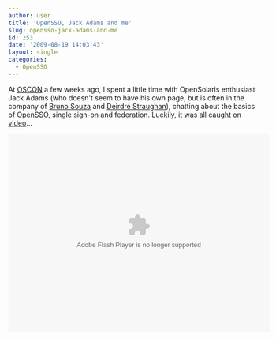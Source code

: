 ```yaml
---
author: user
title: 'OpenSSO, Jack Adams and me'
slug: opensso-jack-adams-and-me
id: 253
date: '2009-08-19 14:03:43'
layout: single
categories:
  - OpenSSO
---
```


At [OSCON](http://en.oreilly.com/oscon2009) a few weeks ago, I spent a little time with OpenSolaris enthusiast Jack Adams (who doesn't seem to have his own page, but is often in the company of [Bruno Souza](http://weblogs.java.net/blog/brunos/) and [Deirdré Straughan](http://blogs.sun.com/deirdre/)), chatting about the basics of [OpenSSO](http://opensso.org/), single sign-on and federation. Luckily, [it was all caught on video](https://slx.sun.com/1179275268)...

<embed src="https://slx.sun.com/sites/slx.sun.com/modules/flowplayer/FlowPlayerLight.swf?config=%7Bembedded%3Atrue%2CbaseURL%3A%27https%3A%2F%2Fslx%2Esun%2Ecom%2Fsites%2Fslx%2Esun%2Ecom%2Fmodules%2Fflowplayer%27%2CinitialScale%3A%27fit%27%2CcontrolBarGloss%3A%27low%27%2CcontrolsOverVideo%3A%27ease%27%2Cheight%3A400%2Cwidth%3A530%2Cloop%3Afalse%2CshowWatermark%3A%27fullscreen%27%2CwatermarkLinkUrl%3A%27https%3A%2F%2Fslx%2Esun%2Ecom%2F%27%2CwatermarkUrl%3A%27https%3A%2F%2Fslx%2Esun%2Ecom%2Ffiles%2Flogo%2Epng%27%2CsplashImageFile%3A%27http%3A%2F%2Fsuncms%2Evo%2Ellnwd%2Enet%2Fo18%2Fs%2Fslx%2F11792752681250701297%5Ftmb%2F0046%2Ejpg%3Fh%3D4051f6718d91b119f49948a2450b62be%27%2CvideoFile%3A%27https%3A%2F%2Fslx%2Esun%2Ecom%2Flimelight%2Ffilevault%2F1179275268%2F0%2F11792752681250701297%2Eflv%27%2CemailPostUrl%3A%27https%3A%2F%2Fslx%2Esun%2Ecom%2F%27%2CemailVideoLink%3A%271179275268%27%2CshowMenu%3Atrue%2CstartingBufferLength%3A1%2CautoBuffering%3Afalse%2CautoPlay%3Afalse%2CusePlayOverlay%3Afalse%2CshowStopButton%3Atrue%2CshowPlayListButtons%3Afalse%2CshowFullScreenButton%3Atrue%2CallowFullScreen%3Atrue%2CmenuItems%3A%5Bfalse%2Cfalse%2Cfalse%2Cfalse%2Ctrue%2Ctrue%5D%7D" width="530" height="400" scale="noscale" bgcolor="111111" type="application/x-shockwave-flash" allowfullscreen="true" allowscriptaccess="always" allownetworking="all" pluginspage="http://www.macromedia.com/go/getflashplayer">